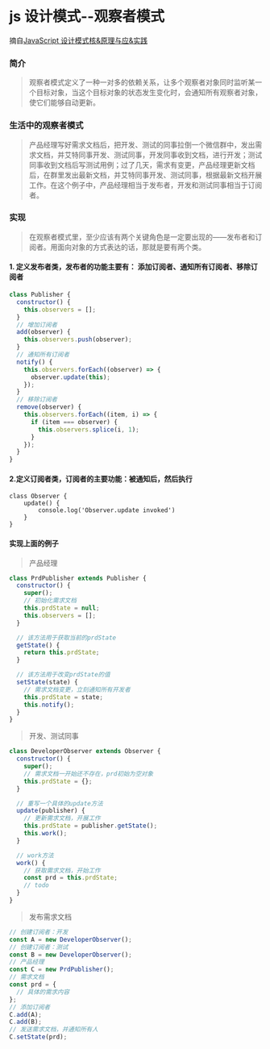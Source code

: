 # js 设计模式--观察者模式

摘自[JavaScript 设计模式核&原理与应&实践](https://juejin.im/book/5c70fc83518825428d7f9dfb/section/5c83d6b2e51d456d3f1ddd5b)

### 简介

> 观察者模式定义了一种一对多的依赖关系，让多个观察者对象同时监听某一个目标对象，当这个目标对象的状态发生变化时，会通知所有观察者对象，使它们能够自动更新。

### 生活中的观察者模式

> 产品经理写好需求文档后，把开发、测试的同事拉倒一个微信群中，发出需求文档，并艾特同事开发、测试同事，开发同事收到文档，进行开发；测试同事收到文档后写测试用例；过了几天，需求有变更，产品经理更新文档后，在群里发出最新文档，并艾特同事开发、测试同事，根据最新文档开展工作。在这个例子中，产品经理相当于发布者，开发和测试同事相当于订阅者。

### 实现

> 在观察者模式里，至少应该有两个关键角色是一定要出现的——发布者和订阅者。用面向对象的方式表达的话，那就是要有两个类。

#### 1. 定义发布者类，发布者的功能主要有： 添加订阅者、通知所有订阅者、移除订阅者

```js
class Publisher {
  constructor() {
    this.observers = [];
  }
  // 增加订阅者
  add(observer) {
    this.observers.push(observer);
  }
  // 通知所有订阅者
  notify() {
    this.observers.forEach((observer) => {
      observer.update(this);
    });
  }
  // 移除订阅者
  remove(observer) {
    this.observers.forEach((item, i) => {
      if (item === observer) {
        this.observers.splice(i, 1);
      }
    });
  }
}
```

#### 2.定义订阅者类，订阅者的主要功能：被通知后，然后执行

```
class Observer {
    update() {
        console.log('Observer.update invoked')
    }
}
```

#### 实现上面的例子

> 产品经理

```js
class PrdPublisher extends Publisher {
  constructor() {
    super();
    // 初始化需求文档
    this.prdState = null;
    this.observers = [];
  }

  // 该方法用于获取当前的prdState
  getState() {
    return this.prdState;
  }

  // 该方法用于改变prdState的值
  setState(state) {
    // 需求文档变更，立刻通知所有开发者
    this.prdState = state;
    this.notify();
  }
}
```

> 开发、测试同事

```js
class DeveloperObserver extends Observer {
  constructor() {
    super();
    // 需求文档一开始还不存在，prd初始为空对象
    this.prdState = {};
  }

  // 重写一个具体的update方法
  update(publisher) {
    // 更新需求文档，开展工作
    this.prdState = publisher.getState();
    this.work();
  }

  // work方法
  work() {
    // 获取需求文档，开始工作
    const prd = this.prdState;
    // todo
  }
}
```

> 发布需求文档

```js
// 创建订阅者：开发
const A = new DeveloperObserver();
// 创建订阅者：测试
const B = new DeveloperObserver();
// 产品经理
const C = new PrdPublisher();
// 需求文档
const prd = {
  // 具体的需求内容
};
// 添加订阅者
C.add(A);
C.add(B);
// 发送需求文档，并通知所有人
C.setState(prd);
```
